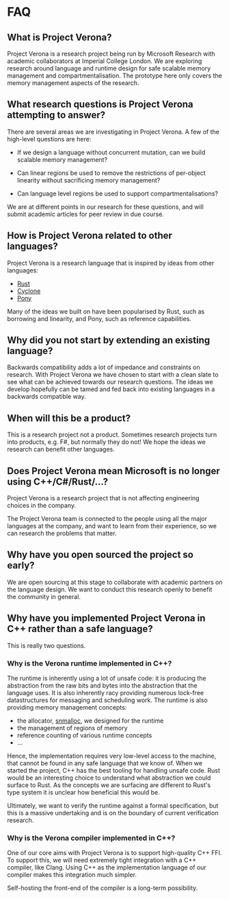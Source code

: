 # FAQ

## What is Project Verona?

Project Verona is a research project being run by Microsoft Research with 
academic collaborators at Imperial College London.
We are exploring research around language and runtime design for safe scalable
memory management and compartmentalisation.
The prototype here only covers the memory management aspects of the research.

## What research questions is Project Verona attempting to answer?

There are several areas we are investigating in Project Verona.
A few of the high-level questions are here:

* If we design a language without concurrent mutation,
  can we build scalable memory management?

* Can linear regions be used to remove the restrictions of per-object 
  linearity without sacrificing memory management?

* Can language level regions be used to support compartmentalisations?

We are at different points in our research for these questions, and will submit
academic articles for peer review in due course.

## How is Project Verona related to other languages?

Project Verona is a research language that is inspired by ideas from other languages:

* [Rust](https://www.rust-lang.org)
* [Cyclone](http://cyclone.thelanguage.org/)
* [Pony](https://www.ponylang.io/)

Many of the ideas we built on have been popularised by Rust, such as borrowing
and linearity, and Pony, such as reference capabilities.

## Why did you not start by extending an existing language?

Backwards compatibility adds a lot of impedance and constraints on research.
With Project Verona we have chosen to start with a clean slate to see what 
can be achieved towards our research questions.
The ideas we develop hopefully can be tamed
and fed back into existing languages in a backwards compatible way.

## When will this be a product?

This is a research project not a product.
Sometimes research projects turn 
into products, e.g. F#, but normally they do not! We hope the ideas we research
can benefit other languages.

## Does Project Verona mean Microsoft is no longer using C++/C#/Rust/...?

Project Verona is a research project that is not affecting engineering choices 
in the company.

The Project Verona team is connected to the people using all the major languages 
at the company, and want to learn from their experience, so we can research the 
problems that matter.

## Why have you open sourced the project so early?

We are open sourcing at this stage to collaborate with academic partners on
the language design.
We want to conduct this research openly to benefit
the community in general.

## Why have you implemented Project Verona in C++ rather than a safe language?

This is really two questions.

### Why is the Verona runtime implemented in C++?

The runtime is inherently using a lot of unsafe code: it is producing the abstraction from the raw bits and bytes into the abstraction that the language uses.
It is also inherently racy providing numerous lock-free datastructures for messaging and scheduling work.
The runtime is also providing memory management concepts:

* the allocator, [snmalloc](https://github.com/microsoft/snmalloc), we designed for the runtime
* the management of regions of memory
* reference counting of various runtime concepts
* ...

Hence, the implementation requires very low-level access to the machine, that cannot be found in any safe language that we know of.
When we started the project, C++ has the best tooling for handling unsafe code.
Rust would be an interesting choice to understand what abstraction we could surface to Rust.
As the concepts we are surfacing are different to Rust's type system it is unclear how beneficial this would be.

Ultimately, we want to verify the runtime against a formal specification, but this is a massive undertaking and is on the boundary of current verification research.

### Why is the Verona compiler implemented in C++?

One of our core aims with Project Verona is to support high-quality C++ FFI.
To support this, we will need extremely tight integration with a C++ compiler, like Clang.
Using C++ as the implementation language of our compiler makes this integration much
simpler.

Self-hosting the front-end of the compiler is a long-term possibility.
